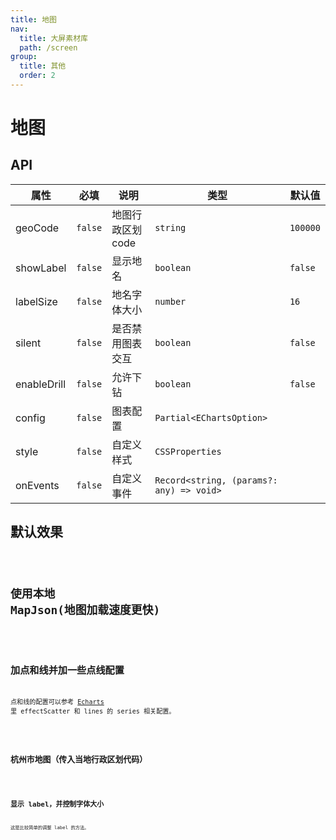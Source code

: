 ```yaml
---
title: 地图
nav:
  title: 大屏素材库
  path: /screen
group:
  title: 其他
  order: 2
---
```


# 地图

## API

| 属性        | 必填    | 说明              | 类型                                     | 默认值   |
| ----------- | ------- | ----------------- | ---------------------------------------- | -------- |
| geoCode     | `false` | 地图行政区划 code | `string`                                 | `100000` |
| showLabel   | `false` | 显示地名          | `boolean`                                | `false`  |
| labelSize   | `false` | 地名字体大小      | `number`                                 | `16`     |
| silent      | `false` | 是否禁用图表交互  | `boolean`                                | `false`  |
| enableDrill | `false` | 允许下钻          | `boolean`                                | `false`  |
| config      | `false` | 图表配置          | `Partial<EChartsOption>`                 |          |
| style       | `false` | 自定义样式        | `CSSProperties`                          |          |
| onEvents    | `false` | 自定义事件        | `Record<string, (params?: any) => void>` |          |

## 默认效果

<code src="../../../example/MapDemo/demo1.tsx" background="#040727">

## 使用本地 MapJson(地图加载速度更快)

<code src="../../../example/MapDemo/demo2.tsx" background="#040727">

## 加点和线并加一些点线配置

点和线的配置可以参考 [Echarts](https://echarts.apache.org/zh/option.html#series-effectScatter.symbol) 里 effectScatter 和 lines 的 series 相关配置。

<code src="../../../example/MapDemo/demo3.tsx" background="#040727">

## 杭州市地图（传入当地行政区划代码）

<code src="../../../example/MapDemo/demo4.tsx" background="#040727">

## 显示 label，并控制字体大小

这是比较简单的调整 label 的方法。

<code src="../../../example/MapDemo/demo5.tsx" background="#040727">
